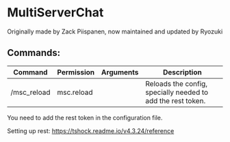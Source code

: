 # MultiServerChat
Originally made by Zack Piispanen, now maintained and updated by Ryozuki

## Commands:
Command | Permission | Arguments | Description
--- | --- | --- | ---
/msc_reload | msc.reload | | Reloads the config, specially needed to add the rest token.

You need to add the rest token in the configuration file.

Setting up rest: https://tshock.readme.io/v4.3.24/reference
